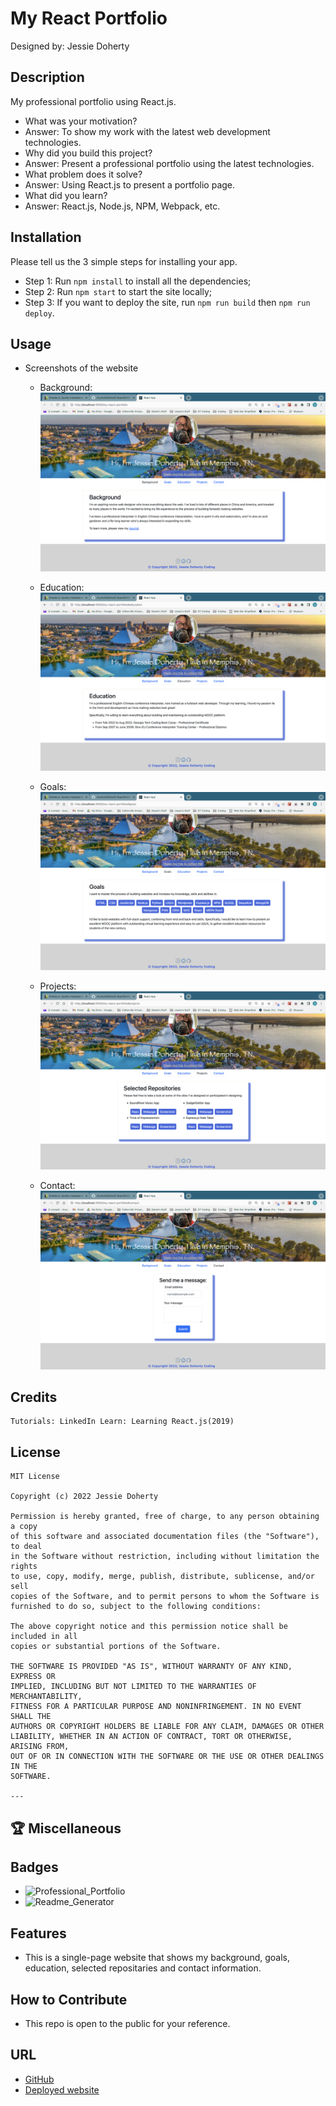 # My React Portfolio

Designed by: Jessie Doherty

## Description

My professional portfolio using React.js.

- What was your motivation?
- Answer: To show my work with the latest web development technologies.
- Why did you build this project?
- Answer: Present a professional portfolio using the latest technologies.
- What problem does it solve?
- Answer: Using React.js to present a portfolio page.
- What did you learn?
- Answer: React.js, Node.js, NPM, Webpack, etc.

## Installation

Please tell us the 3 simple steps for installing your app.

- Step 1: Run `npm install` to install all the dependencies;
- Step 2: Run `npm start` to start the site locally;
- Step 3: If you want to deploy the site, run `npm run build` then `npm run deploy`.

## Usage

- Screenshots of the website

  - Background:
    ![Background](images/background.png)

  - Education:
    ![Education](images/education.png)

  - Goals:
    ![Goals](images/goals.png)

  - Projects:
    ![Projects](images/projects.png)

  - Contact:
    ![Contact](images/contact.png)

## Credits

    Tutorials: LinkedIn Learn: Learning React.js(2019)

## License

    MIT License

    Copyright (c) 2022 Jessie Doherty

    Permission is hereby granted, free of charge, to any person obtaining a copy
    of this software and associated documentation files (the "Software"), to deal
    in the Software without restriction, including without limitation the rights
    to use, copy, modify, merge, publish, distribute, sublicense, and/or sell
    copies of the Software, and to permit persons to whom the Software is
    furnished to do so, subject to the following conditions:

    The above copyright notice and this permission notice shall be included in all
    copies or substantial portions of the Software.

    THE SOFTWARE IS PROVIDED "AS IS", WITHOUT WARRANTY OF ANY KIND, EXPRESS OR
    IMPLIED, INCLUDING BUT NOT LIMITED TO THE WARRANTIES OF MERCHANTABILITY,
    FITNESS FOR A PARTICULAR PURPOSE AND NONINFRINGEMENT. IN NO EVENT SHALL THE
    AUTHORS OR COPYRIGHT HOLDERS BE LIABLE FOR ANY CLAIM, DAMAGES OR OTHER
    LIABILITY, WHETHER IN AN ACTION OF CONTRACT, TORT OR OTHERWISE, ARISING FROM,
    OUT OF OR IN CONNECTION WITH THE SOFTWARE OR THE USE OR OTHER DEALINGS IN THE
    SOFTWARE.

    ---

## 🏆 Miscellaneous

## Badges

- ![Professional_Portfolio](https://img.shields.io/badge/ProPortfolio-React.js-orange)
- ![Readme_Generator](https://img.shields.io/badge/Readme.md-Generator%20v1.0-blue)

## Features

- This is a single-page website that shows my background, goals, education, selected repositaries and contact information.

## How to Contribute

- This repo is open to the public for your reference.

## URL

- [GitHub](https://github.com/zhuzhu930/hw20-ReactPortfolio-JD)
- [Deployed website](https://zhuzhu930.github.io/hw20-ReactPortfolio-JD/)
